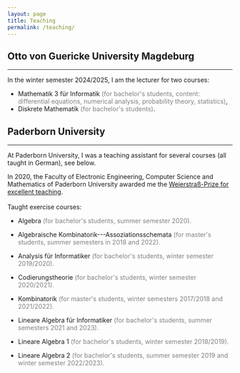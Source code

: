 ```yaml
---
layout: page
title: Teaching
permalink: /teaching/
---
```

## Otto von Guericke University Magdeburg
____

In the winter semester 2024/2025, I am the lecturer for two courses:
- Mathematik 3 für Informatik <span style="color:gray">(for bachelor's students, content: differential equations, numerical analysis, probability theory, statistics)</span>,
- Diskrete Mathematik <span style="color:gray">(for bachelor's students)</span>.

## Paderborn University
____
At Paderborn University, I was a teaching assistant for several courses (all taught in German), see below. 

In 2020, the Faculty of Electronic Engineering, Computer Science and Mathematics of Paderborn University awarded me the [Weierstraß-Prize for excellent teaching](https://www.eim.uni-paderborn.de/en/faculty/studies/weierstrass-prize/weierstrass-prize-2020). 
<br/><br/>
Taught exercise courses:

- Algebra <span style="color:gray">(for bachelor's students, summer semester 2020).</span>

- Algebraische Kombinatorik---Assoziationsschemata <span style="color:gray">(for master's students, summer semesters in 2018 and 2022).</span>

- Analysis für Informatiker <span style="color:gray">(for bachelor's students, winter semester 2019/2020).</span>

- Codierungstheorie <span style="color:gray"> (for bachelor's students, winter semester 2020/2021).</span>

- Kombinatorik <span style="color:gray"> (for master's students, winter semesters 2017/2018 and 2021/2022).</span>

- Lineare Algebra für Informatiker <span style="color:gray">(for bachelor's students, summer semesters 2021 and 2023).</span>

- Lineare Algebra 1 <span style="color:gray">(for bachelor's students, winter semester 2018/2019).</span>

- Lineare Algebra 2 <span style="color:gray">(for bachelor's students, summer semester 2019 and winter semester 2022/2023).</span>
